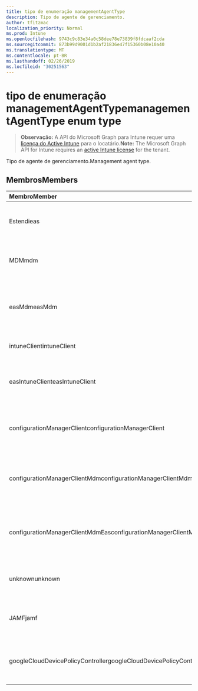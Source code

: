 ```yaml
---
title: tipo de enumeração managementAgentType
description: Tipo de agente de gerenciamento.
author: tfitzmac
localization_priority: Normal
ms.prod: Intune
ms.openlocfilehash: 9743c9c83e34a0c58dee78e73839f8fdcaaf2cda
ms.sourcegitcommit: 873b99d9001d1b2af21836e47f15360b08e10a40
ms.translationtype: MT
ms.contentlocale: pt-BR
ms.lasthandoff: 02/26/2019
ms.locfileid: "30251563"
---
```

# <a name="managementagenttype-enum-type"></a><span data-ttu-id="8d0c5-103">tipo de enumeração managementAgentType</span><span class="sxs-lookup"><span data-stu-id="8d0c5-103">managementAgentType enum type</span></span>

> <span data-ttu-id="8d0c5-104">**Observação:** A API do Microsoft Graph para Intune requer uma [licença do Active Intune](https://go.microsoft.com/fwlink/?linkid=839381) para o locatário.</span><span class="sxs-lookup"><span data-stu-id="8d0c5-104">**Note:** The Microsoft Graph API for Intune requires an [active Intune license](https://go.microsoft.com/fwlink/?linkid=839381) for the tenant.</span></span>

<span data-ttu-id="8d0c5-105">Tipo de agente de gerenciamento.</span><span class="sxs-lookup"><span data-stu-id="8d0c5-105">Management agent type.</span></span>

## <a name="members"></a><span data-ttu-id="8d0c5-106">Membros</span><span class="sxs-lookup"><span data-stu-id="8d0c5-106">Members</span></span>
|<span data-ttu-id="8d0c5-107">Membro</span><span class="sxs-lookup"><span data-stu-id="8d0c5-107">Member</span></span>|<span data-ttu-id="8d0c5-108">Valor</span><span class="sxs-lookup"><span data-stu-id="8d0c5-108">Value</span></span>|<span data-ttu-id="8d0c5-109">Descrição</span><span class="sxs-lookup"><span data-stu-id="8d0c5-109">Description</span></span>|
|:---|:---|:---|
|<span data-ttu-id="8d0c5-110">Estendi</span><span class="sxs-lookup"><span data-stu-id="8d0c5-110">eas</span></span>|<span data-ttu-id="8d0c5-111">1</span><span class="sxs-lookup"><span data-stu-id="8d0c5-111">1</span></span>|<span data-ttu-id="8d0c5-112">O dispositivo é gerenciado pelo Exchange Server.</span><span class="sxs-lookup"><span data-stu-id="8d0c5-112">The device is managed by Exchange server.</span></span>|
|<span data-ttu-id="8d0c5-113">MDM</span><span class="sxs-lookup"><span data-stu-id="8d0c5-113">mdm</span></span>|<span data-ttu-id="8d0c5-114">duas</span><span class="sxs-lookup"><span data-stu-id="8d0c5-114">2</span></span>|<span data-ttu-id="8d0c5-115">O dispositivo é gerenciado pelo MDM do Intune.</span><span class="sxs-lookup"><span data-stu-id="8d0c5-115">The device is managed by Intune MDM.</span></span>|
|<span data-ttu-id="8d0c5-116">easMdm</span><span class="sxs-lookup"><span data-stu-id="8d0c5-116">easMdm</span></span>|<span data-ttu-id="8d0c5-117">3D</span><span class="sxs-lookup"><span data-stu-id="8d0c5-117">3</span></span>|<span data-ttu-id="8d0c5-118">O dispositivo é gerenciado pelo Exchange Server e o MDM do Intune.</span><span class="sxs-lookup"><span data-stu-id="8d0c5-118">The device is managed by both Exchange server and Intune MDM.</span></span>|
|<span data-ttu-id="8d0c5-119">intuneClient</span><span class="sxs-lookup"><span data-stu-id="8d0c5-119">intuneClient</span></span>|<span data-ttu-id="8d0c5-120">quatro</span><span class="sxs-lookup"><span data-stu-id="8d0c5-120">4</span></span>|<span data-ttu-id="8d0c5-121">Cliente do Intune gerenciado.</span><span class="sxs-lookup"><span data-stu-id="8d0c5-121">Intune client managed.</span></span>|
|<span data-ttu-id="8d0c5-122">easIntuneClient</span><span class="sxs-lookup"><span data-stu-id="8d0c5-122">easIntuneClient</span></span>|<span data-ttu-id="8d0c5-123">0,5</span><span class="sxs-lookup"><span data-stu-id="8d0c5-123">5</span></span>|<span data-ttu-id="8d0c5-124">O dispositivo é ESTENDIdo e o cliente do Intune é gerenciado duas.</span><span class="sxs-lookup"><span data-stu-id="8d0c5-124">The device is EAS and Intune client dual managed.</span></span>|
|<span data-ttu-id="8d0c5-125">configurationManagerClient</span><span class="sxs-lookup"><span data-stu-id="8d0c5-125">configurationManagerClient</span></span>|<span data-ttu-id="8d0c5-126">8</span><span class="sxs-lookup"><span data-stu-id="8d0c5-126">8</span></span>|<span data-ttu-id="8d0c5-127">O dispositivo é gerenciado pelo Configuration Manager.</span><span class="sxs-lookup"><span data-stu-id="8d0c5-127">The device is managed by Configuration Manager.</span></span>|
|<span data-ttu-id="8d0c5-128">configurationManagerClientMdm</span><span class="sxs-lookup"><span data-stu-id="8d0c5-128">configurationManagerClientMdm</span></span>|<span data-ttu-id="8d0c5-129">254</span><span class="sxs-lookup"><span data-stu-id="8d0c5-129">10</span></span>|<span data-ttu-id="8d0c5-130">O dispositivo é gerenciado pelo Configuration Manager e pelo MDM.</span><span class="sxs-lookup"><span data-stu-id="8d0c5-130">The device is managed by Configuration Manager and MDM.</span></span>|
|<span data-ttu-id="8d0c5-131">configurationManagerClientMdmEas</span><span class="sxs-lookup"><span data-stu-id="8d0c5-131">configurationManagerClientMdmEas</span></span>|<span data-ttu-id="8d0c5-132">11</span><span class="sxs-lookup"><span data-stu-id="8d0c5-132">11</span></span>|<span data-ttu-id="8d0c5-133">O dispositivo é gerenciado pelo Configuration Manager, MDM e EAS.</span><span class="sxs-lookup"><span data-stu-id="8d0c5-133">The device is managed by Configuration Manager, MDM and Eas.</span></span>|
|<span data-ttu-id="8d0c5-134">unknown</span><span class="sxs-lookup"><span data-stu-id="8d0c5-134">unknown</span></span>|<span data-ttu-id="8d0c5-135">dezesseis</span><span class="sxs-lookup"><span data-stu-id="8d0c5-135">16</span></span>|<span data-ttu-id="8d0c5-136">Tipo de agente de gerenciamento desconhecido.</span><span class="sxs-lookup"><span data-stu-id="8d0c5-136">Unknown management agent type.</span></span>|
|<span data-ttu-id="8d0c5-137">JAMF</span><span class="sxs-lookup"><span data-stu-id="8d0c5-137">jamf</span></span>|<span data-ttu-id="8d0c5-138">32</span><span class="sxs-lookup"><span data-stu-id="8d0c5-138">32</span></span>|<span data-ttu-id="8d0c5-139">Os atributos do dispositivo são buscados do JAMF.</span><span class="sxs-lookup"><span data-stu-id="8d0c5-139">The device attributes are fetched from Jamf.</span></span>|
|<span data-ttu-id="8d0c5-140">googleCloudDevicePolicyController</span><span class="sxs-lookup"><span data-stu-id="8d0c5-140">googleCloudDevicePolicyController</span></span>|<span data-ttu-id="8d0c5-141">64</span><span class="sxs-lookup"><span data-stu-id="8d0c5-141">64</span></span>|<span data-ttu-id="8d0c5-142">O dispositivo é gerenciado pelo CloudDPC do Google.</span><span class="sxs-lookup"><span data-stu-id="8d0c5-142">The device is managed by Google's CloudDPC.</span></span>|



